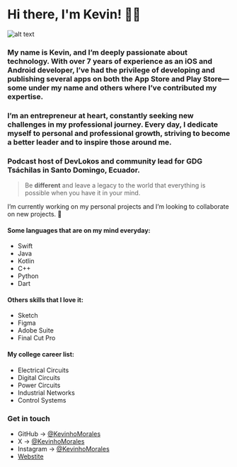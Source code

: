 # Hi there, I'm Kevin! 👨‍💻

![alt text](https://firebasestorage.googleapis.com/v0/b/doistyapp.appspot.com/o/iOS%20Developer.png?alt=media&token=541c876f-de00-41b0-861b-40187034a74d)

### My name is Kevin, and I’m deeply passionate about technology. With over 7 years of experience as an iOS and Android developer, I’ve had the privilege of developing and publishing several apps on both the App Store and Play Store—some under my name and others where I’ve contributed my expertise.

### I’m an entrepreneur at heart, constantly seeking new challenges in my professional journey. Every day, I dedicate myself to personal and professional growth, striving to become a better leader and to inspire those around me.

### Podcast host of DevLokos and community lead for GDG Tsáchilas in Santo Domingo, Ecuador.

> Be **different** and leave a legacy to the world that everything is possible when you have it in your mind.

I’m currently working on my personal projects and I’m looking to collaborate on new projects. 🤝

#### Some languages that are on my mind everyday:

* Swift
* Java
* Kotlin
* C++
* Python
* Dart

#### Others skills that I love it:

* Sketch
* Figma
* Adobe Suite
* Final Cut Pro

#### My college career list:

* Electrical Circuits
* Digital Circuits
* Power Circuits
* Industrial Networks
* Control Systems

### Get in touch

* GitHub -> [@KevinhoMorales](https://github.com/KevinhoMorales)
* X -> [@KevinhoMorales](https://twitter.com/KevinhoMorales)
* Instagram -> [@KevinhoMorales](https://instagram.com/KevinhoMorales)
* [Webstite](http://kevinhomorales.com)
